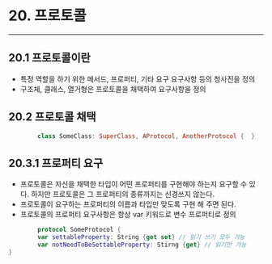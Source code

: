 # 20. 프로토콜
--- 
 
 ## 20.1 프로토콜이란
  - 특정 역할을 하기 위한 메서드, 프로퍼티, 기타 요구 요구사항 등의 청사진을 정의
  - 구조체, 클래스, 열거형은 프로토콜을 채택하여 요구사항을 정의
  
  
## 20.2 프로토콜 채택

```swift
        class SomeClass: SuperClass, AProtocol, AnotherProtocol {  }
```
 

## 20.3.1 프로퍼티 요구
- 프로토콜은 자신을 채택한 타입이 어떤 프로퍼티를 구현해야 하는지 요구할 수 있다. 하지만 프로토콜은 그 프로퍼티의 종류까지는 신경쓰지 않는다.
- 프로토콜이 요구하는 프로퍼티의 이름과 타입만 맞도록 구현 해 주면 된다.
- 프로토콜의 프로퍼티 요구사항은 항상 var 키워드로 변수 프로퍼티로 정의

```swift
        protocol SomeProtocol {
        var settableProperty: String {get set} // 읽기 쓰기 모두 가능
        var notNeedToBeSettableProperty: Stirng {get} // 읽기만 가능 
}
```
 
